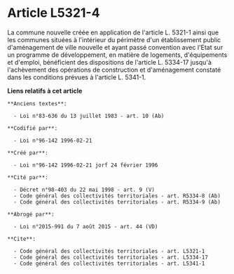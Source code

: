 # Article L5321-4

La commune nouvelle créée en application de l'article L. 5321-1 ainsi que les communes situées à l'intérieur du périmètre
d'un établissement public d'aménagement de ville nouvelle et ayant passé convention avec l'Etat sur un programme de
développement, en matière de logements, d'équipements et d'emploi, bénéficient des dispositions de l'article L. 5334-17
jusqu'à l'achèvement des opérations de construction et d'aménagement constaté dans les conditions prévues à l'article L.
5341-1.

**Liens relatifs à cet article**

	**Anciens textes**:

	  - Loi n°83-636 du 13 juillet 1983 - art. 10 (Ab)

	**Codifié par**:

	  - Loi n°96-142 1996-02-21

	**Créé par**:

	  - Loi n°96-142 1996-02-21 jorf 24 février 1996

	**Cité par**:

	  - Décret n°98-403 du 22 mai 1998 - art. 9 (V)
	  - Code général des collectivités territoriales - art. R5334-8 (Ab)
	  - Code général des collectivités territoriales - art. R5334-9 (Ab)

	**Abrogé par**:

	  - Loi n°2015-991 du 7 août 2015 - art. 44 (VD)

	**Cite**:

	  - Code général des collectivités territoriales - art. L5321-1
	  - Code général des collectivités territoriales - art. L5334-17
	  - Code général des collectivités territoriales - art. L5341-1
